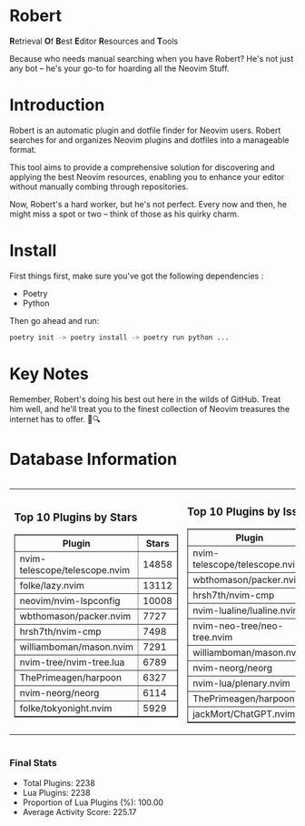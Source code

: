 # Robert

**R**etrieval
**O**f
**B**est
**E**ditor
**R**esources and
**T**ools

Because who needs manual searching when you have Robert?
He's not just any bot – he's your go-to for hoarding all the Neovim Stuff.

# Introduction
Robert is an automatic plugin and dotfile finder for Neovim users. Robert searches for and organizes Neovim plugins and dotfiles into a manageable format.

This tool aims to provide a comprehensive solution for discovering and applying the best Neovim resources, enabling you to enhance your editor without manually combing through repositories.

Now, Robert's a hard worker, but he's not perfect. Every now and then, he might miss a spot or two – think of those as his quirky charm. 

# Install
 First things first, make sure you've got the following dependencies :
  - Poetry 
  - Python 

Then go ahead and run:

```bash
poetry init -> poetry install -> poetry run python ...
```
# Key Notes

Remember, Robert's doing his best out here in the wilds of GitHub. Treat him well, and he'll treat you to the finest collection of Neovim treasures the internet has to offer. 🎩🔍


# Database Information

<div style='display:flex;flex-direction:row;justify-content:space-between;'><table><tr><td><h3>Top 10 Plugins by Stars</h3><table border="1"><tr><th>Plugin</th><th>Stars</th></tr><tr><td>nvim-telescope/telescope.nvim</td><td>14858</td></tr><tr><td>folke/lazy.nvim</td><td>13112</td></tr><tr><td>neovim/nvim-lspconfig</td><td>10008</td></tr><tr><td>wbthomason/packer.nvim</td><td>7727</td></tr><tr><td>hrsh7th/nvim-cmp</td><td>7498</td></tr><tr><td>williamboman/mason.nvim</td><td>7291</td></tr><tr><td>nvim-tree/nvim-tree.lua</td><td>6789</td></tr><tr><td>ThePrimeagen/harpoon</td><td>6327</td></tr><tr><td>nvim-neorg/neorg</td><td>6114</td></tr><tr><td>folke/tokyonight.nvim</td><td>5929</td></tr></table></td><td><h3>Top 10 Plugins by Issues</h3><table border="1"><tr><th>Plugin</th><th>Issues</th></tr><tr><td>nvim-telescope/telescope.nvim</td><td>337</td></tr><tr><td>wbthomason/packer.nvim</td><td>306</td></tr><tr><td>hrsh7th/nvim-cmp</td><td>253</td></tr><tr><td>nvim-lualine/lualine.nvim</td><td>211</td></tr><tr><td>nvim-neo-tree/neo-tree.nvim</td><td>202</td></tr><tr><td>williamboman/mason.nvim</td><td>173</td></tr><tr><td>nvim-neorg/neorg</td><td>171</td></tr><tr><td>nvim-lua/plenary.nvim</td><td>131</td></tr><tr><td>ThePrimeagen/harpoon</td><td>112</td></tr><tr><td>jackMort/ChatGPT.nvim</td><td>104</td></tr></table></td><td><h3>Top 10 Plugins by Forks</h3><table border="1"><tr><th>Plugin</th><th>Forks</th></tr><tr><td>neovim/nvim-lspconfig</td><td>2036</td></tr><tr><td>nvim-telescope/telescope.nvim</td><td>811</td></tr><tr><td>nvim-tree/nvim-tree.lua</td><td>603</td></tr><tr><td>nvim-lualine/lualine.nvim</td><td>455</td></tr><tr><td>folke/tokyonight.nvim</td><td>391</td></tr><tr><td>hrsh7th/nvim-cmp</td><td>372</td></tr><tr><td>ThePrimeagen/harpoon</td><td>352</td></tr><tr><td>folke/lazy.nvim</td><td>314</td></tr><tr><td>jackMort/ChatGPT.nvim</td><td>307</td></tr><tr><td>nvimdev/lspsaga.nvim</td><td>283</td></tr></table></td></tr></table></div>

### Final Stats
- Total Plugins: 2238
- Lua Plugins: 2238
- Proportion of Lua Plugins (%): 100.00
- Average Activity Score: 225.17
